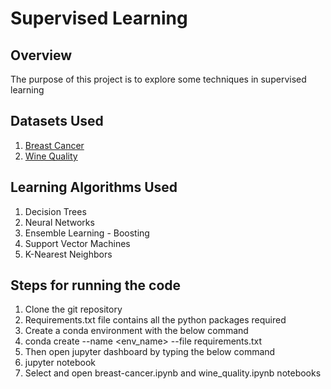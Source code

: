 # Supervised Learning

## Overview
The purpose of this project is to explore some techniques in supervised learning

## Datasets Used
1) [Breast Cancer](https://archive.ics.uci.edu/ml/datasets/Breast+Cancer+Wisconsin+%28Diagnostic%29)
2) [Wine Quality](https://archive.ics.uci.edu/ml/datasets/Wine+Quality)

## Learning Algorithms Used
1) Decision Trees
2) Neural Networks
3) Ensemble Learning - Boosting
4) Support Vector Machines
5) K-Nearest Neighbors


## Steps for running the code
1) Clone the git repository
2) Requirements.txt file contains all the python packages required
3) Create a conda environment with the below command
4) conda create --name <env_name> --file requirements.txt
5) Then open jupyter dashboard by typing the below command
6) jupyter notebook
7) Select and open breast-cancer.ipynb and wine_quality.ipynb notebooks
